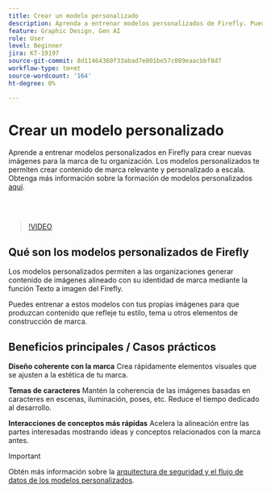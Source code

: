 ```yaml
---
title: Crear un modelo personalizado
description: Aprenda a entrenar modelos personalizados de Firefly. Puede leer más detalles [aquí](https://helpx.adobe.com/firefly/web/work-with-enterprise-features/train-custom-models/custom-models-overview.html).
feature: Graphic Design, Gen AI
role: User
level: Beginner
jira: KT-19197
source-git-commit: 8d11464360f33abad7e801be57c089eaacbbf8d7
workflow-type: tm+mt
source-wordcount: '164'
ht-degree: 0%

---
```


# Crear un modelo personalizado

Aprende a entrenar modelos personalizados en Firefly para crear nuevas imágenes para la marca de tu organización. Los modelos personalizados te permiten crear contenido de marca relevante y personalizado a escala. Obtenga más información sobre la formación de modelos personalizados [aquí](https://helpx.adobe.com/firefly/web/work-with-enterprise-features/train-custom-models/custom-models-overview.html).

<br> 

>[!VIDEO](https://video.tv.adobe.com/v/3474931?quality=12&learn=on&hidetitle=true)

## Qué son los modelos personalizados de Firefly

Los modelos personalizados permiten a las organizaciones generar contenido de imágenes alineado con su identidad de marca mediante la función Texto a imagen del Firefly.

Puedes entrenar a estos modelos con tus propias imágenes para que produzcan contenido que refleje tu estilo, tema u otros elementos de construcción de marca.

## Beneficios principales / Casos prácticos

**Diseño coherente con la marca** Crea rápidamente elementos visuales que se ajusten a la estética de tu marca.

**Temas de caracteres** Mantén la coherencia de las imágenes basadas en caracteres en escenas, iluminación, poses, etc. Reduce el tiempo dedicado al desarrollo.

**Interacciones de conceptos más rápidas** Acelera la alineación entre las partes interesadas mostrando ideas y conceptos relacionados con la marca antes.

>[!IMPORTANT]
>
>Obtén más información sobre la [arquitectura de seguridad y el flujo de datos de los modelos personalizados](https://www.adobe.com/content/dam/cc/en/trust-center/ungated/whitepapers/creative-cloud/adobe-firefly-custom-models-security-fact-sheet.pdf).
